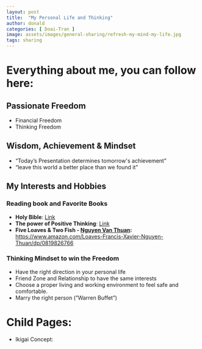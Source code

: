 ```yaml
---
layout: post
title:  "My Personal Life and Thinking"
author: donald
categories: [ Doai-Tran ]
image: assets/images/general-sharing/refresh-my-mind-my-life.jpg
tags: sharing
---
```


# Everything about me, you can follow here:

## Passionate Freedom
- Financial Freedom
- Thinking Freedom
## Wisdom, Achievement & Mindset
- “Today’s Presentation determines tomorrow's achievement”
- “leave this world a better place than we found it”
## My Interests and Hobbies
### Reading book and Favorite Books
- **Holy Bible**: [Link](https://www.amazon.com/KJV-Holy-Bible-Standard-Leather/dp/1432132652/ref=sr_1_1?crid=1TZ8F9Z2YGO00&keywords=Holy+Bible&qid=1702747761&s=books&sprefix=%2Cstripbooks-intl-ship%2C289&sr=1-1)
- **The power of Positive Thinking**: [Link](https://www.amazon.com/Power-Positive-Thinking-Norman-Vincent/dp/0743234804)
- **Five Loaves & Two Fish - [Nguyen Van Thuan](https://www.amazon.com/s/ref=dp_byline_sr_book_1?ie=UTF8&field-author=Francis+Xavier+Nguyen+Van+Thuan&text=Francis+Xavier+Nguyen+Van+Thuan&sort=relevancerank&search-alias=books):** https://www.amazon.com/Loaves-Francis-Xavier-Nguyen-Thuan/dp/0819826766
### Thinking Mindset to win the Freedom
- Have the right direction in your personal life
- Friend Zone and Relationship to have the same interests
- Choose a proper living and working environment to feel safe and comfortable.
- Marry the right person (”Warren Buffet”)

# Child Pages:
- Ikigai Concept: 

